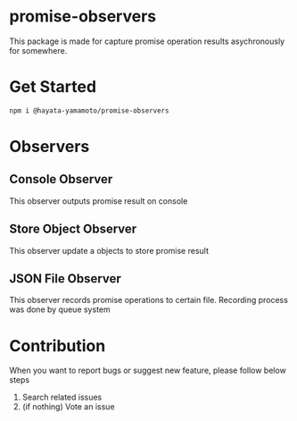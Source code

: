 # promise-observers

This package is made for capture promise operation results asychronously for somewhere.

# Get Started

```bash
npm i @hayata-yamamoto/promise-observers
```

# Observers

## Console Observer

This observer outputs promise result on console

## Store Object Observer

This observer update a objects to store promise result

## JSON File Observer

This observer records promise operations to certain file. Recording process was done by queue system

# Contribution

When you want to report bugs or suggest new feature, please follow below steps

1. Search related issues
1. (if nothing) Vote an issue